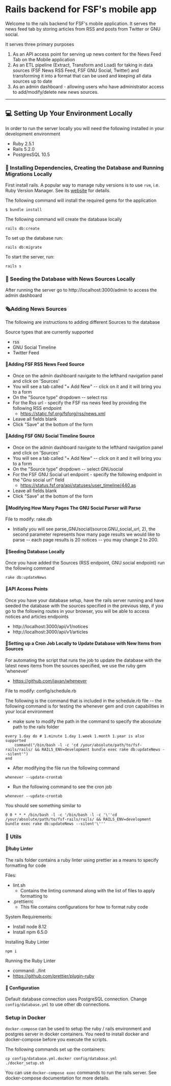 # Rails backend for FSF's mobile app

Welcome to the rails backend for FSF's mobile application. It serves the news feed tab by storing articles from RSS and posts from Twitter or GNU social.

It serves three primary purposes

1. As an API access point for serving up news content for the News Feed Tab on the Mobile application
2. As an ETL pipeline (Extract, Transform and Load) for taking in data sources (FSF News RSS Feed, FSF GNU Social, Twitter) and transforming it into a format that can be used and keeping all data sources up to date
3. As an admin dashboard - allowing users who have administrator access to add/modify/delete new news sources.

---

## 💻️ Setting Up Your Environment Locally

In order to run the server locally you will need the following installed in your development environment

- Ruby 2.5.1
- Rails 5.2.0
- PostgresSQL 10.5

### 🔗 ️Installing Dependencies, Creating the Database and Running Migrations Locally

First install rails. A popular way to manage ruby versions is to use `rvm`, i.e. Ruby Version Manager. See its [website](https://rvm.io/) for details. 

The following command will install the required gems for the application

```
$ bundle install
```

The following command will create the database locally

```
rails db:create
```

To set up the database run:

```
rails db:migrate
```

To start the server, run:

```
rails s
```

### 🔢 Seeding the Database with News Sources Locally

After running the server go to http://localhost:3000/admin to access the admin dashboard

### 🗞Adding News Sources

The following are instructions to adding different Sources to the database

Source types that are currently supported

- rss
- GNU Social Timeline
- Twitter Feed

#### 📰Adding FSF RSS News Feed Source

- Once on the admin dashboard navigate to the lefthand navigation panel and click on 'Sources'
- You will see a tab called "+ Add New" -- click on it and it will bring you to a form
- On the "Source type" dropdown -- select rss
- For the Rss url - specify the FSF rss news feed by providing the following RSS endpoint
  - https://static.fsf.org/fsforg/rss/news.xml
- Leave all fields blank
- Click "Save" at the bottom of the form

#### 📰Adding FSF GNU Social Timeline Source

- Once on the admin dashboard navigate to the lefthand navigation panel and click on 'Sources'
- You will see a tab called "+ Add New" -- click on it and it will bring you to a form
- On the "Source type" dropdown -- select GNUsocial
- For the FSF GNU Social url endpoint - specify the following endpoint in the "Gnu social url" field
  - https://status.fsf.org/api/statuses/user_timeline/440.as
- Leave all fields blank
- Click "Save" at the bottom of the form

#### 📑Modifying How Many Pages The GNU Social Parser will Parse

File to modify: rake.db

- Initially you will see parse_GNUsocial(source.GNU_social_url, 2), the second parameter represents how many page results we would like to parse -- each page results is 20 notices -- you may change 2 to 200.

#### 🔢Seeding Database Locally

Once you have added the Sources (RSS endpoint, GNU social endpoint) run the following command

```
rake db:updateNews
```

#### 📶API Access Points

Once you have your database setup, have the rails server running and have seeded the database with the sources specified in the previous step, if you go to the following routes in your browser, you will be able to access notices and articles endpoints

- http://localhost:3000/api/v1/notices
- http://localhost:3000/api/v1/articles

#### 📶Setting up a Cron Job Locally to Update Database with New Items from Sources

For automating the script that runs the job to update the database with the latest news items from the sources specified, we use the ruby gem 'whenever'
- https://github.com/javan/whenever

File to modify: config/schedule.rb

The following is the command that is included in the schedule.rb file -- the following command is for testing the whenever gem and cron capabilities in your local environment

- make sure to modify the path in the command to specify the abosolute path to the rails folder

```
every 1.day do # 1.minute 1.day 1.week 1.month 1.year is also supported
    command("/bin/bash -l -c 'cd /your/absolute/path/to/fsf-rails/rails/ && RAILS_ENV=development bundle exec rake db:updateNews --silent'")
end
```
- After modifying the file run the following command

```
whenever --update-crontab
```
- Run the following command to see the cron job

```
whenever --update-crontab
```
You should see something similar to
```
0 0 * * * /bin/bash -l -c '/bin/bash -l -c '\''cd /your/absolute/path/to/fsf-rails/rails/ && RAILS_ENV=development bundle exec rake db:updateNews --silent'\'''
```

### 🔨 Utils

#### 🔬Ruby Linter
The rails folder contains a ruby linter using prettier as a means to specify formatting for code

Files:
- lint.sh
  - Contains the linting command along with the list of files to apply formatting to
- .prettierrc
  - This file contains configurations for how to format ruby code

System Requirements:
- Install node 8.12
- Install npm 6.5.0

Installing Ruby Linter
```
npm i
```
Running the Ruby Linter
  - command: ./lint
  - https://github.com/prettier/plugin-ruby



#### 🔨 Configuration

Default database connection uses PostgreSQL connection. Change `config/database.yml` to use other db connections.

### Setup in Docker

`docker-compose` can be used to setup the ruby / rails environment and postgres server in docker containers. You need to install docker and docker-compose before you execute the scripts.

The following commands set up the containers:

```
cp config/database.yml.docker config/database.yml
./docker_setup.sh
```

You can use `docker-compose exec` commands to run the rails server. See docker-compose documentation for more details.
